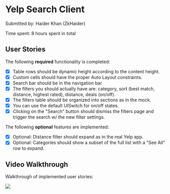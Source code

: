 # Yelp Search Client

Submitted by: Haider Khan (ZkHaider)

Time spent: 8 hours spent in total

## User Stories

The following **required** functionality is completed:

* [X] Table rows should be dynamic height according to the content height.
* [X] Custom cells should have the proper Auto Layout constraints.
* [X] Search bar should be in the navigation bar
* [X] The filters you should actually have are: category, sort (best match, distance, highest rated), distance, deals (on/off).
* [X] The filters table should be organized into sections as in the mock.
* [X] You can use the default UISwitch for on/off states.
* [X] Clicking on the "Search" button should dismiss the filters page and trigger the search w/ the new filter settings.

The following **optional** features are implemented:

* [X] Optional: Distance filter should expand as in the real Yelp app.
* [X] Optional: Categories should show a subset of the full list with a "See All" row to expand.

## Video Walkthrough 

Walkthrough of implemented user stories:

![](http://i.giphy.com/3o6Zt9ipJL7Gh1BgNq.gif)
